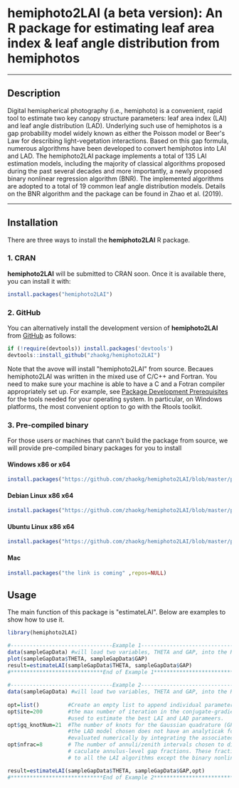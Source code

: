 # hemiphoto2LAI (a beta version):  An R package for estimating leaf area index & leaf angle distribution from hemiphotos
----
## Description
Digital hemispherical photography (i.e., hemiphoto) is a convenient, rapid tool to estimate two key canopy structure parameters: leaf area index (LAI) and leaf angle distribution (LAD). Underlying such use of hemiphotos is a gap probability model widely known as either the Poisson model or Beer's Law for describing light-vegetation interactions. Based on this gap formula, numerous algorithms have been developed to convert hemiphotos into LAI and LAD. The hemiphoto2LAI package implements a total of 135 LAI estimation models, including the majority of classical algorithms proposed during the past several decades and more importantly, a newly proposed binary nonlinear regression algorithm (BNR). The implemented algorithms are adopted to a total of 19 common leaf angle distribution models. Details on the BNR algorithm and the package can be found in Zhao et al. (2019).
 
 ----
## Installation

There are three ways to install the **hemiphoto2LAI** R package.

### 1. CRAN

**hemiphoto2LAI** will be submitted to CRAN soon. Once it is available there, you can install it with:

```R
install.packages("hemiphoto2LAI")
```

### 2. GitHub

You can alternatively install the development version of **hemiphoto2LAI** from [GitHub](https://github.com/zhaokg/hemiphoto2LAI) as follows:

```R
if (!require(devtools)) install.packages('devtools')
devtools::install_github("zhaokg/hemiphoto2LAI")
```

Note that the avove will install "hemiphoto2LAI" from source. Becaues hemiphoto2LAI was written in the mixed use of C/C++ and Fortran. You need to make sure your machine is able to have a C and a Fotran compiler appropriately set up. For example, see [Package Development Prerequisites](http://www.rstudio.com/ide/docs/packages/prerequisites) for the tools needed for your operating system. In particular, on Windows platforms, the most convenient option to go with the Rtools toolkit.

### 3. Pre-compiled binary

For those users or machines that cann't build the package from source, we will provide pre-compiled binary packages for you to install

#### Windows x86 or x64
```R
install.packages("https://github.com/zhaokg/hemiphoto2LAI/blob/master/precompiled_binary/hemiphoto2LAI_0.1.zip" ,repos=NULL)
```

#### Debian Linux x86 x64
```R
install.packages("https://github.com/zhaokg/hemiphoto2LAI/blob/master/precompiled_binary/hemiphoto2LAI_0.1_R_x86_64-pc-linux-gnu.tar.gz" ,repos=NULL)
```

#### Ubuntu Linux x86 x64
```R
install.packages("https://github.com/zhaokg/hemiphoto2LAI/blob/master/precompiled_binary/hemiphoto2LAI_0.1_R_x86_64-pc-linux-gnu_ubuntu.tar.gz" ,repos=NULL)
```
#### Mac
```R
install.packages("the link is coming" ,repos=NULL)
```
## Usage

The main function of this package is "estimateLAI". Below are examples to show how to use it.


```R
library(hemiphoto2LAI)

#--------------------------------Example 1--------------------------------#
data(sampleGapData) #will load two variables, THETA and GAP, into the R environment
plot(sampleGapData$THETA, sampleGapData$GAP)
result=estimateLAI(sampleGapData$THETA, sampleGapData$GAP)
#*****************************End of Example 1****************************#
 
#--------------------------------Example 2--------------------------------#
data(sampleGapData) #will load two variables, THETA and GAP, into the R environment
 
opt=list()         #Create an empty list to append individual parameters
opt$ite=200        #the max number of iteration in the conjugate-gradient opitimer
                   #used to estimate the best LAI and LAD parameers.
opt$gq_knotNum=21  #The number of knots for the Gaussian quadrature (GP). GP is used when
                   #the LAD model chosen does not have an analyticak form and therefore has to
                   #evaluated numerically by integrating the associated g(\theta) function.
opt$nfrac=8        # The number of annuli/zenith intervals chosen to divide the full zenith and
                   # caculate annulus-level gap fractions. These fractions are the direct input
                   # to all the LAI algorithms except the binary nonlinear regression algorithm.

result=estimateLAI(sampleGapData$THETA, sampleGapData$GAP,opt)
#*****************************End of Example 2****************************#
```
